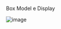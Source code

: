Box Model e Display

![image](https://user-images.githubusercontent.com/73294128/189457902-ba858d65-781f-47d0-8499-5de76434a628.png)
